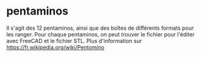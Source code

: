 # pentaminos

Il s'agit des 12 pentaminos, ainsi que des boîtes de différents formats pour les ranger. Pour chaque pentaminos, on peut trouver le fichier pour l'éditer avec FreeCAD et le fichier STL. Plus d'information sur https://fr.wikipedia.org/wiki/Pentomino

